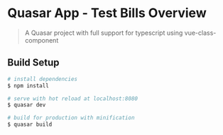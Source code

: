 # Quasar App - Test Bills Overview

> A Quasar project with full support for typescript using vue-class-component

## Build Setup

``` bash
# install dependencies
$ npm install

# serve with hot reload at localhost:8080
$ quasar dev

# build for production with minification
$ quasar build
```
